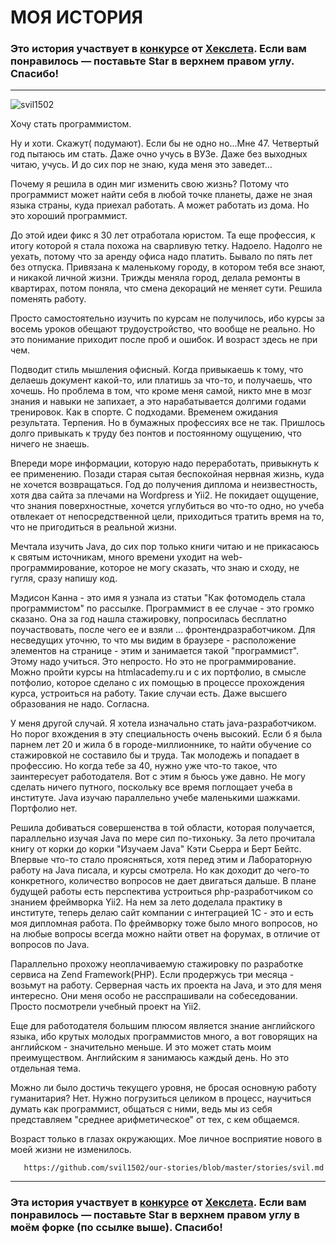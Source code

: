МОЯ ИСТОРИЯ
===========
### Это история участвует в [конкурсе](http://mystory.hexlet.io/) от [Хекслета](https://ru.hexlet.io/). Если вам понравилось — поставьте Star в верхнем правом углу. Спасибо!

---
![svil1502](https://user-images.githubusercontent.com/23365602/46631527-580efe80-cb50-11e8-9166-675058ac96ae.jpg)
<p>Хочу стать программистом.</p>
<p>Ну и хоти. Скажут( подумают).  Если бы не одно но...Мне 47. Четвертый год пытаюсь им стать. Даже очно учусь в ВУЗе. Даже без выходных читаю, учусь. И до сих пор не знаю, куда меня это заведет...</p>

<p>Почему я решила в один миг изменить свою жизнь? Потому что программист может найти себя в любой точке планеты, даже не зная языка страны, куда приехал работать. А может работать из дома. Но это хороший программист.</p>

<p>До этой идеи фикс я 30 лет отработала юристом. Та еще профессия, к итогу которой я стала похожа на сварливую тетку.  Надоело.  Надолго не уехать, потому что за аренду офиса надо платить. Бывало по пять лет без отпуска. Привязана к маленькому городу, в котором тебя все знают, и никакой личной жизни.  Трижды меняла город, делала ремонты в квартирах, потом поняла, что смена декораций не меняет сути. Решила поменять работу.</p>

<p>Просто самостоятельно изучить по курсам не получилось, ибо курсы за восемь уроков обещают трудоустройство, что вообще не реально. Но это понимание приходит после проб и ошибок. И возраст здесь не при чем.</p>

<p>Подводит стиль мышления офисный. Когда привыкаешь к тому, что делаешь документ какой-то, или платишь за что-то, и получаешь, что хочешь. Но проблема в том, что кроме меня самой,  никто мне в мозг знания и навыки не запихает, а это нарабатывается долгими годами тренировок. Как в спорте. С подходами. Временем ожидания результата. Терпения. Но в бумажных профессиях все не так. Пришлось долго привыкать к труду без понтов и постоянному ощущению, что ничего не знаешь.</p> 

<p>Впереди море информации, которую надо переработать, привыкнуть к ее применению. Позади старая сытая беспокойная нервная жизнь, куда не хочется возвращаться. Год до получения диплома и неизвестность, хотя два сайта за плечами на Wordpress и Yii2. Не покидает ощущение, что знания поверхностные, хочется углубиться во что-то одно,  но учеба отвлекает от непосредственной цели,  приходиться тратить время на то, что не пригодиться в реальной жизни.</p>

<p>Мечтала изучить Java, до сих пор только книги читаю и не прикасаюсь к святым источникам, много времени уходит на web-программирование, которое не могу сказать, что знаю и сходу, не гугля, сразу напишу код.</p>

<p>Мэдисон Канна - это имя я узнала из статьи "Как фотомодель стала программистом" по рассылке. Программист в ее случае - это громко сказано. Она за год нашла стажировку, попросилась бесплатно поучаствовать, после чего ее и взяли ... фронтендразработчиком. Для несведущих уточню, то что мы видим в браузере - расположение элементов на странице - этим и занимается такой "программист". Этому надо учиться. Это непросто. Но это не программирование. Можно пройти курсы на htmlacademy.ru и с их портфолио, в смысле потфолио, которое сделано с их помощью  в процессе прохождения курса, устроиться на работу. Такие случаи есть. Даже высшего образования не надо. Согласна.</p>

<p>У меня другой случай. Я хотела изначально стать java-разработчиком. Но порог вхождения в эту специальность очень высокий. Если б я была парнем лет 20 и жила б в городе-миллионнике, то найти обучение со стажировкой не составило бы и труда. Так молодежь и попадает в профессию. Но когда тебе за 40, нужно уже что-то такое, что заинтересует работодателя. Вот с этим я бьюсь уже давно. Не могу сделать ничего путного, поскольку все время поглощает учеба в институте.  Java изучаю параллельно учебе маленькими шажками. Портфолио нет.</p>

<p>Решила добиваться совершенства в той области, которая получается, параллельно изучая Java по мере сил по-тихоньку. За лето прочитала книгу от корки до корки "Изучаем Java" Кэти Сьерра и Берт Бейтс. Впервые что-то стало проясняться, хотя перед этим и Лабораторную работу на Java писала, и курсы смотрела. Но как доходит до чего-то конкретного, количество вопросов не дает двигаться дальше. В плане будущей работы есть перспектива устроиться php-разработчиком со знанием фреймворка Yii2. На нем за лето доделала практику в институте, теперь делаю сайт компании с интеграцией 1С - это и есть моя дипломная работа. По фреймворку тоже было много вопросов, но на любые вопросы всегда можно найти ответ на форумах, в отличие от вопросов по Java.</p>

<p>Параллельно прохожу неоплачиваемую стажировку по разработке сервиса на  Zend Framework(PHP). Если продержусь три месяца - возьмут на работу. Серверная часть их проекта на Java, и это для меня интересно. Они меня особо не расспрашивали на собеседовании. Просто посмотрели учебный проект на Yii2.</p>

<p>Еще для работодателя большим плюсом является знание английского языка, ибо крутых молодых программистов много, а вот говорящих на английском - значительно меньше. И это может стать моим преимуществом. Английским я занимаюсь каждый день. Но это отдельная тема.</p>

<p>Можно ли было достичь текущего уровня, не бросая основную работу гуманитария? Нет. Нужно погрузиться целиком в процесс, научиться думать как программист, общаться с ними, ведь мы из себя представляем "среднее арифметическое" от тех, с кем общаемся. </p>

<p>Возраст только в глазах окружающих. Мое личное восприятие нового в моей жизни не изменилось. </p>

       https://github.com/svil1502/our-stories/blob/master/stories/svil.md
    
---

### Эта история участвует в [конкурсе](http://mystory.hexlet.io/) от [Хекслета](https://ru.hexlet.io/). Если вам понравилось — поставьте Star в верхнем правом углу в моём форке (по ссылке выше). Спасибо!
